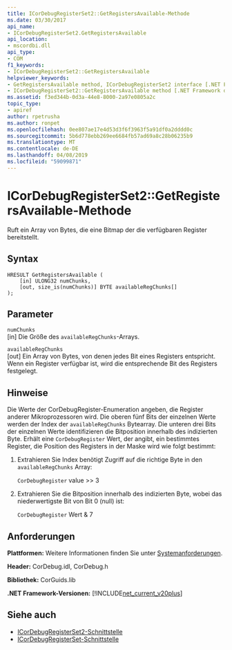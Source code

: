 ```yaml
---
title: ICorDebugRegisterSet2::GetRegistersAvailable-Methode
ms.date: 03/30/2017
api_name:
- ICorDebugRegisterSet2.GetRegistersAvailable
api_location:
- mscordbi.dll
api_type:
- COM
f1_keywords:
- ICorDebugRegisterSet2::GetRegistersAvailable
helpviewer_keywords:
- GetRegistersAvailable method, ICorDebugRegisterSet2 interface [.NET Framework debugging]
- ICorDebugRegisterSet2::GetRegistersAvailable method [.NET Framework debugging]
ms.assetid: f3ed344b-0d3a-44e8-8000-2a97e0805a2c
topic_type:
- apiref
author: rpetrusha
ms.author: ronpet
ms.openlocfilehash: 0ee807ae17e4d53d3f6f3963f5a91df0a2dddd0c
ms.sourcegitcommit: 5b6d778ebb269ee6684fb57ad69a8c28b06235b9
ms.translationtype: MT
ms.contentlocale: de-DE
ms.lasthandoff: 04/08/2019
ms.locfileid: "59099871"
---
```

# <a name="icordebugregisterset2getregistersavailable-method"></a>ICorDebugRegisterSet2::GetRegistersAvailable-Methode
Ruft ein Array von Bytes, die eine Bitmap der die verfügbaren Register bereitstellt.  
  
## <a name="syntax"></a>Syntax  
  
```  
HRESULT GetRegistersAvailable (  
    [in] ULONG32 numChunks,  
    [out, size_is(numChunks)] BYTE availableRegChunks[]  
);  
```  
  
## <a name="parameters"></a>Parameter  
 `numChunks`  
 [in] Die Größe des `availableRegChunks`-Arrays.  
  
 `availableRegChunks`  
 [out] Ein Array von Bytes, von denen jedes Bit eines Registers entspricht. Wenn ein Register verfügbar ist, wird die entsprechende Bit des Registers festgelegt.  
  
## <a name="remarks"></a>Hinweise  
 Die Werte der CorDebugRegister-Enumeration angeben, die Register anderer Mikroprozessoren wird. Die oberen fünf Bits der einzelnen Werte werden der Index der `availableRegChunks` Bytearray. Die unteren drei Bits der einzelnen Werte identifizieren die Bitposition innerhalb des indizierten Byte. Erhält eine `CorDebugRegister` Wert, der angibt, ein bestimmtes Register, die Position des Registers in der Maske wird wie folgt bestimmt:  
  
1.  Extrahieren Sie Index benötigt Zugriff auf die richtige Byte in den `availableRegChunks` Array:  
  
     `CorDebugRegister` value >> 3  
  
2.  Extrahieren Sie die Bitposition innerhalb des indizierten Byte, wobei das niederwertigste Bit von Bit 0 (null) ist:  
  
     `CorDebugRegister` Wert & 7  
  
## <a name="requirements"></a>Anforderungen  
 **Plattformen:** Weitere Informationen finden Sie unter [Systemanforderungen](../../../../docs/framework/get-started/system-requirements.md).  
  
 **Header:** CorDebug.idl, CorDebug.h  
  
 **Bibliothek:** CorGuids.lib  
  
 **.NET Framework-Versionen:** [!INCLUDE[net_current_v20plus](../../../../includes/net-current-v20plus-md.md)]  
  
## <a name="see-also"></a>Siehe auch

- [ICorDebugRegisterSet2-Schnittstelle](../../../../docs/framework/unmanaged-api/debugging/icordebugregisterset2-interface.md)
- [ICorDebugRegisterSet-Schnittstelle](../../../../docs/framework/unmanaged-api/debugging/icordebugregisterset-interface.md)
